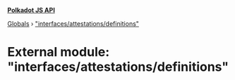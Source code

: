 **[Polkadot JS API](../README.md)**

[Globals](../globals.md) › ["interfaces/attestations/definitions"](_interfaces_attestations_definitions_.md)

# External module: "interfaces/attestations/definitions"